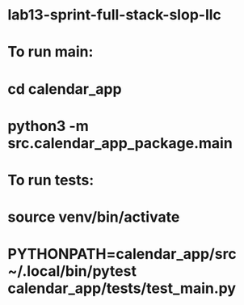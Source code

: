 # lab13-sprint-full-stack-slop-llc

# To run main:
# cd calendar_app
# python3 -m src.calendar_app_package.main


# To run tests:
# source venv/bin/activate
# PYTHONPATH=calendar_app/src ~/.local/bin/pytest calendar_app/tests/test_main.py
